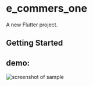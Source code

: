 # e_commers_one

A new Flutter project.

## Getting Started
## demo:

![screenshot of sample](https://github.com/Zifirut/to_do_app/blob/master/todo.gif)


